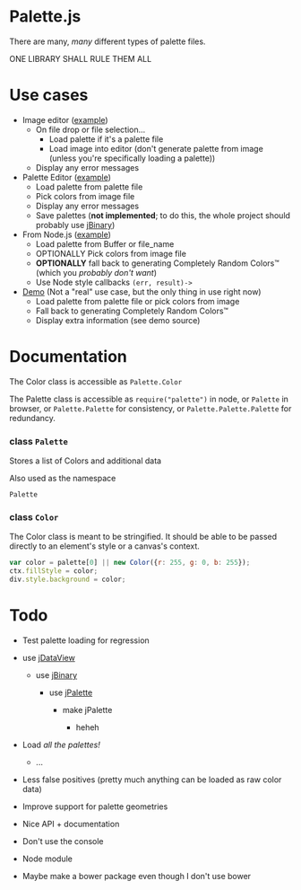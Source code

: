
# Palette.js

There are many, *many* different types of palette files.

ONE LIBRARY SHALL RULE THEM ALL

# Use cases

* Image editor ([example]())
	* On file drop or file selection...
		* Load palette if it's a palette file
		* Load image into editor (don't generate palette from image (unless you're specifically loading a palette))
	* Display any error messages
* Palette Editor ([example]())
	* Load palette from palette file
	* Pick colors from image file
	* Display any error messages
	* Save palettes (**not implemented**; to do this, the whole project should probably use [jBinary](https://github.com/jDataView/jBinary))
* From Node.js ([example]())
	* Load palette from Buffer or file_name
	* OPTIONALLY Pick colors from image file
	* **OPTIONALLY** fall back to generating Completely Random Colors™ (which you *probably don't want*)
	* Use Node style callbacks `(err, result)->`
* [Demo](1j01.github.io/palette.js/) (Not a "real" use case, but the only thing in use right now)
	* Load palette from palette file or pick colors from image
	* Fall back to generating Completely Random Colors™
	* Display extra information (see demo source)

# Documentation

The Color class is accessible as `Palette.Color`

The Palette class is accessible as `require("palette")` in node, or `Palette` in browser, or `Palette.Palette` for consistency, or `Palette.Palette.Palette` for redundancy.

### class `Palette`
Stores a list of Colors and additional data

Also used as the namespace

`Palette`

### class `Color`
The Color class is meant to be stringified. It should be able to be passed directly to an element's style or a canvas's context.
```javascript
var color = palette[0] || new Color({r: 255, g: 0, b: 255});
ctx.fillStyle = color;
div.style.background = color;
```

# Todo


* Test palette loading for regression

* use [jDataView](https://github.com/jDataView/jDataView)
	
	* use [jBinary](https://github.com/jDataView/jBinary)

		* use [jPalette](https://github.com/1j01/jPalette)
		
			* make jPalette
			
				* heheh


* Load *all the palettes!*
	* ...


* Less false positives (pretty much anything can be loaded as raw color data)


* Improve support for palette geometries


* Nice API + documentation


* Don't use the console


* Node module


* Maybe make a bower package even though I don't use bower

